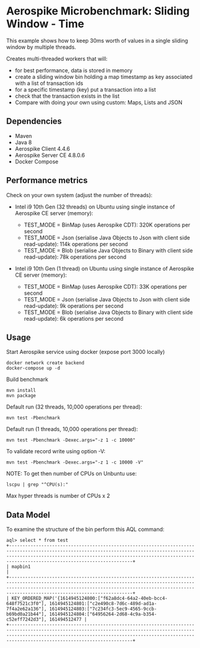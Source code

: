 # Aerospike Microbenchmark: Sliding Window - Time
This example shows how to keep 30ms worth of values in a single sliding window by multiple threads.

Creates multi-threaded workers that will:

* for best performance, data is stored in memory
* create a sliding window bin holding a map timestamp as key associated with a list of transaction ids
* for a specific timestamp (key) put a transaction into a list
* check that the transaction exists in the list
* Compare with doing your own using custom: Maps, Lists and JSON

## Dependencies
* Maven
* Java 8
* Aerospike Client 4.4.6
* Aerospike Server CE 4.8.0.6
* Docker Compose

## Performance metrics
Check on your own system (adjust the number of threads):
- Intel i9 10th Gen (32 threads) on Ubuntu using single instance of Aerospike CE server (memory):
    - TEST_MODE = BinMap (uses Aerospike CDT): 320K operations per second
    - TEST_MODE = Json (serialise Java Objects to Json with client side read-update): 114k operations per second
    - TEST_MODE = Blob (serialise Java Objects to Binary with client side read-update): 78k operations per second

- Intel i9 10th Gen (1 thread) on Ubuntu using single instance of Aerospike CE server (memory):
    - TEST_MODE = BinMap (uses Aerospike CDT): 33K operations per second
    - TEST_MODE = Json (serialise Java Objects to Json with client side read-update): 9k operations per second
    - TEST_MODE = Blob (serialise Java Objects to Binary with client side read-update): 6k operations per second
    
## Usage
Start Aerospike service using docker (expose port 3000 locally) 
```
docker network create backend
docker-compose up -d
```
Build benchmark
```
mvn install
mvn package
```
Default run (32 threads, 10,000 operations per thread):
```
mvn test -Pbenchmark
```
Default run (1 threads, 10,000 operations per thread):
```
mvn test -Pbenchmark -Dexec.args="-z 1 -c 10000"
```
To validate record write using option -V:
```
mvn test -Pbenchmark -Dexec.args="-z 1 -c 10000 -V"
```
NOTE: To get then number of CPUs on Unbuntu use:
```
lscpu | grep "^CPU(s):"
```
Max hyper threads is number of CPUs x 2 

## Data Model
To examine the structure of the bin perform this AQL command:
```
aql> select * from test
+----------------------------------------------------------------------------------------------------------------------------------------------------------------------------------------------------------------------------------------------------------------+
| mapbin1                                                                                                                                                                                                                                                        |
+----------------------------------------------------------------------------------------------------------------------------------------------------------------------------------------------------------------------------------------------------------------+
| KEY_ORDERED_MAP('{1614945124800:["f62a8dc4-64a2-40eb-bcc4-648f7521c3f0"], 1614945124801:["c2e490c8-7d6c-489d-ad1a-7f4a2e62a136"], 1614945124803:["7c234fc3-5ec9-4565-9ccb-b69bd0a21b44"], 1614945124804:["64956264-2d68-4c9a-b354-c52eff7242d3"], 161494512477 |
+----------------------------------------------------------------------------------------------------------------------------------------------------------------------------------------------------------------------------------------------------------------+
```
